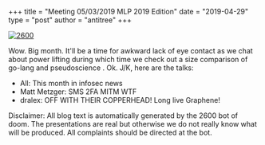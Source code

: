 +++
title =  "Meeting 05/03/2019 MLP 2019 Edition"
date = "2019-04-29"
type = "post"
author = "antitree"
+++

[![2600](/images/2600_mlp_2019.png)](/images/2600_mlp_2019.png)

Wow. Big month. It'll be a time for awkward lack of eye contact as we
chat about power lifting during which time we check out a size
comparison of go-lang and pseudoscience . Ok. J/K, here are the talks:

* All: This month in infosec news
* Matt Metzger: SMS 2FA MITM WTF
* dralex: OFF WITH THEIR COPPERHEAD! Long live Graphene!


Disclaimer: All blog text is automatically generated by the 2600 bot of doom. The presentations are real but otherwise we do not really know what will be produced. All complaints should be directed at the bot.

